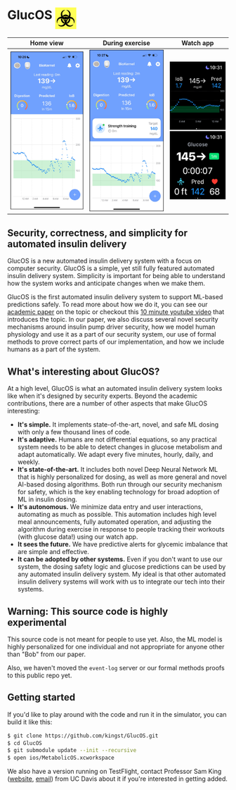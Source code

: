 # GlucOS <img src="images/biohacker.png" width="48" align="top">

<div align="center">
  
| Home view | During exercise | Watch app |
|-----------|-----------------|-----------|
| <img src="images/biokernel.jpeg" width="200"> | <img src="images/biokernel-exercise.jpeg" width="200"> |   <img src="images/watch.png" width="150"><br><img src="images/watch-exercise.png" width="150"> |

</div>

## Security, correctness, and simplicity for automated insulin delivery
GlucOS is a new automated insulin delivery system with a focus on
computer security. GlucOS is a simple, yet still fully featured
automated insulin delivery system. Simplicity is important for being
able to understand how the system works and anticipate changes when we
make them.

GlucOS is the first automated insulin delivery system to support
ML-based predictions safely. To read more about how we do it, you can
see our [academic
paper](https://bob.cs.ucdavis.edu/assets/dl/glucos.pdf) on the
topic or checkout this [10 minute youtube video](https://www.youtube.com/watch?v=0SAoigEHjJ4&list=PLS7sMlgd1pNM0KIKUQ-3y0_NRBU6Q-64h&index=3) that introduces the topic. In our paper, we also discuss several novel security mechanisms around
insulin pump driver security, how we model human physiology and use it
as a part of our security system, our use of formal methods to prove correct parts of our implementation, and how
we include humans as a part of the system.

## What's interesting about GlucOS?
At a high level, GlucOS is what an automated insulin delivery system looks like when it's designed by security experts. Beyond the academic contributions, there are a number of other aspects that make GlucOS interesting:
- **It's simple.** It implements state-of-the-art, novel, and safe ML dosing with only a few thousand lines of code.
- **It's adaptive.** Humans are not differential equations, so any practical system needs to be able to detect changes in glucose metabolism and adapt automatically. We adapt every five minutes, hourly, daily, and weekly.
- **It's state-of-the-art.** It includes both novel Deep Neural Network ML that is highly personalized for dosing, as well as more general and novel AI-based dosing algorithms. Both run through our security mechanism for safety, which is the key enabling technology for broad adoption of ML in insulin dosing.
- **It's autonomous.** We minimize data entry and user interactions, automating as much as possible. This automation includes high level meal announcements, fully automated operation, and adjusting the algorithm during exercise in response to people tracking their workouts (with glucose data!) using our watch app.
- **It sees the future.** We have predictive alerts for glycemic imbalance that are simple and effective.
- **It can be adopted by other systems.** Even if you don't want to use our system, the dosing safety logic and glucose predictions can be used by any automated insulin delivery system. My ideal is that other automated insulin delivery systems will work with us to integrate our tech into their systems.

## Warning: This source code is highly experimental

This source code is not meant for people to use yet. Also, the ML
model is highly personalized for one individual and not appropriate
for anyone other than "Bob" from our paper.

Also, we haven't moved the `event-log` server or our formal methods
proofs to this public repo yet.

## Getting started

If you'd like to play around with the code and run it in the
simulator, you can build it like this:

```bash
$ git clone https://github.com/kingst/GlucOS.git
$ cd GlucOS
$ git submodule update --init --recursive
$ open ios/MetabolicOS.xcworkspace
```

We also have a version running on TestFlight, contact Professor Sam
King (<a href="https://bob.cs.ucdavis.edu">website</a>, <a href="mailto:kingst@ucdavis.edu">email</a>) from UC Davis about it if you're interested in getting added.
